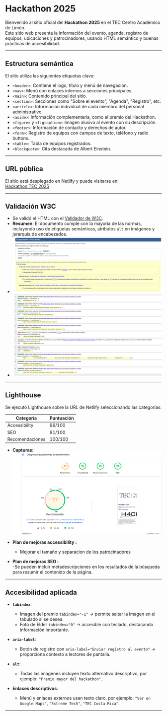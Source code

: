 # Hackathon 2025

Bienvenido al sitio oficial del **Hackathon 2025** en el TEC Centro Académico de Limón.  
Este sitio web presenta la información del evento, agenda, registro de equipos, ubicaciones y patrocinadores, usando HTML semántico y buenas prácticas de accesibilidad.

---

## Estructura semántica

El sitio utiliza las siguientes etiquetas clave:

- `<header>`: Contiene el logo, título y menú de navegación.
- `<nav>`: Menú con enlaces internos a secciones principales.
- `<main>`: Contenido principal del sitio.
- `<section>`: Secciones como "Sobre el evento", "Agenda", "Registro", etc.
- `<article>`: Información individual de cada miembro del personal administrativo.
- `<aside>`: Información complementaria, como el premio del Hackathon.
- `<figure>` y `<figcaption>`: Imagen alusiva al evento con su descripción.
- `<footer>`: Información de contacto y derechos de autor.
- `<form>`: Registro de equipos con campos de texto, teléfono y radio buttons.
- `<table>`: Tabla de equipos registrados.
- `<blockquote>`: Cita destacada de Albert Einstein.

---

## URL pública

El sitio está desplegado en Netlify y puede visitarse en:  
 [Hackathon TEC 2025](https://hackathontec.netlify.app/)

---

## Validación W3C

- Se validó el HTML con el [Validador de W3C](https://validator.w3.org/).
- **Resumen**: El documento cumple con la mayoría de las normas, incluyendo uso de etiquetas semánticas, atributos `alt` en imágenes y jerarquía de encabezados.
- ![Captura W3C](assets/imagen1.png)
- ![Captura W3C](assets/imagen2.png)

---

## Lighthouse

Se ejecutó Lighthouse sobre la URL de Netlify seleccionando las categorías:

| Categoría       | Puntuación |
| --------------- | ---------- |
| Accessibility   | 96/100     |
| SEO             | 91/100     |
| Recomendaciones | 100/100    |

- **Capturas:**  
  ![Captura Accessibility](assets/lighthouse-accessibility.png)

- **Plan de mejoras accessibility :**
  - Mejorar el tamaño y separacion de los patrocinadores
- **Plan de mejoras SEO :**  
  -Se pueden incluir metadescripciones en los resultados de la búsqueda para resumir el contenido de la página.

---

## Accesibilidad aplicada

- **`tabindex`**:

  - Imagen del premio `tabindex="-1"` → permite saltar la imagen en el tabulado si se desea.
  - Foto de Elder `tabindex="0"` → accesible con teclado, destacando información importante.

- **`aria-label`**:

  - Botón de registro con `aria-label="Enviar registro al evento"` → proporciona contexto a lectores de pantalla.

- **`alt`**:

  - Todas las imágenes incluyen texto alternativo descriptivo, por ejemplo: `"Premio mayor del hackathon"`.

- **Enlaces descriptivos**:
  - Menú y enlaces externos usan texto claro, por ejemplo: `"Ver en Google Maps"`, `"Extreme Tech"`, `"TEC Costa Rica"`.

---
